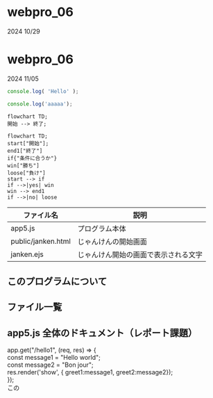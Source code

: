 # webpro_06
2024 10/29


# webpro_06
2024 11/05

```javascript
console.log( 'Hello' );
```

```javascript
console.log('aaaaa');
```

```mermaid
flowchart TD;
開始 --> 終了;
```

```mermaid
flowchart TD;
start["開始"];
end1["終了"]
if{"条件に合うか"}
win["勝ち"]
loose["負け"]
start --> if
if -->|yes| win
win --> end1
if -->|no| loose
```

ファイル名 | 説明 
-|-
app5.js | プログラム本体 
public/janken.html | じゃんけんの開始画面 
janken.ejs | じゃんけん開始の画面で表示される文字
## このプログラムについて
## ファイル一覧

## app5.js 全体のドキュメント（レポート課題）

app.get("/hello1", (req, res) => {  
  const message1 = "Hello world";  
  const message2 = "Bon jour";  
  res.render('show', { greet1:message1, greet2:message2});  
});  
この


